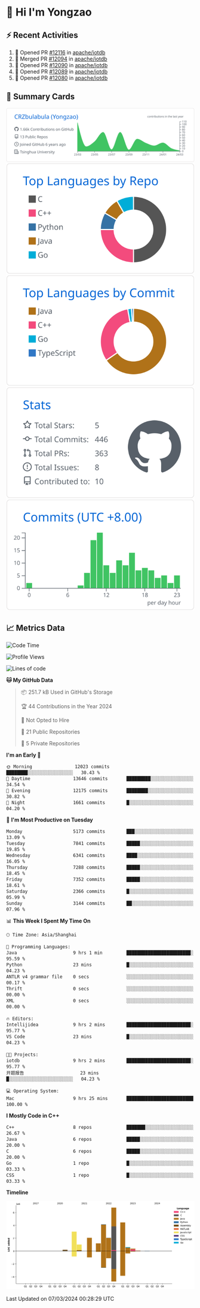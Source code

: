 # 👋 Hi I'm Yongzao

## ⚡ Recent Activities
<!--START_SECTION:activity-->
1. 💪 Opened PR [#12116](https://github.com/apache/iotdb/pull/12116) in [apache/iotdb](https://github.com/apache/iotdb)
2. 🎉 Merged PR [#12094](https://github.com/apache/iotdb/pull/12094) in [apache/iotdb](https://github.com/apache/iotdb)
3. 💪 Opened PR [#12090](https://github.com/apache/iotdb/pull/12090) in [apache/iotdb](https://github.com/apache/iotdb)
4. 💪 Opened PR [#12089](https://github.com/apache/iotdb/pull/12089) in [apache/iotdb](https://github.com/apache/iotdb)
5. 💪 Opened PR [#12080](https://github.com/apache/iotdb/pull/12080) in [apache/iotdb](https://github.com/apache/iotdb)
<!--END_SECTION:activity-->

## 🎑 Summary Cards

[![](https://raw.githubusercontent.com/CRZbulabula/CRZbulabula/main/profile-summary-card-output/github/0-profile-details.svg)](https://github.com/vn7n24fzkq/github-profile-summary-cards)
[![](https://raw.githubusercontent.com/CRZbulabula/CRZbulabula/main/profile-summary-card-output/github/1-repos-per-language.svg)](https://github.com/vn7n24fzkq/github-profile-summary-cards) [![](https://raw.githubusercontent.com/CRZbulabula/CRZbulabula/main/profile-summary-card-output/github/2-most-commit-language.svg)](https://github.com/vn7n24fzkq/github-profile-summary-cards)
[![](https://raw.githubusercontent.com/CRZbulabula/CRZbulabula/main/profile-summary-card-output/github/3-stats.svg)](https://github.com/vn7n24fzkq/github-profile-summary-cards) [![](https://raw.githubusercontent.com/CRZbulabula/CRZbulabula/main/profile-summary-card-output/github/4-productive-time.svg)](https://github.com/vn7n24fzkq/github-profile-summary-cards)

## 📈 Metrics Data

<!--START_SECTION:waka-->
![Code Time](http://img.shields.io/badge/Code%20Time-576%20hrs%2038%20mins-blue)

![Profile Views](http://img.shields.io/badge/Profile%20Views-1-blue)

![Lines of code](https://img.shields.io/badge/From%20Hello%20World%20I%27ve%20Written-25.9%20million%20lines%20of%20code-blue)

**🐱 My GitHub Data** 

> 📦 251.7 kB Used in GitHub's Storage 
 > 
> 🏆 44 Contributions in the Year 2024
 > 
> 🚫 Not Opted to Hire
 > 
> 📜 21 Public Repositories 
 > 
> 🔑 5 Private Repositories 
 > 
**I'm an Early 🐤** 

```text
🌞 Morning                12023 commits       ████████░░░░░░░░░░░░░░░░░   30.43 % 
🌆 Daytime                13646 commits       █████████░░░░░░░░░░░░░░░░   34.54 % 
🌃 Evening                12175 commits       ████████░░░░░░░░░░░░░░░░░   30.82 % 
🌙 Night                  1661 commits        █░░░░░░░░░░░░░░░░░░░░░░░░   04.20 % 
```
📅 **I'm Most Productive on Tuesday** 

```text
Monday                   5173 commits        ███░░░░░░░░░░░░░░░░░░░░░░   13.09 % 
Tuesday                  7841 commits        █████░░░░░░░░░░░░░░░░░░░░   19.85 % 
Wednesday                6341 commits        ████░░░░░░░░░░░░░░░░░░░░░   16.05 % 
Thursday                 7288 commits        █████░░░░░░░░░░░░░░░░░░░░   18.45 % 
Friday                   7352 commits        █████░░░░░░░░░░░░░░░░░░░░   18.61 % 
Saturday                 2366 commits        █░░░░░░░░░░░░░░░░░░░░░░░░   05.99 % 
Sunday                   3144 commits        ██░░░░░░░░░░░░░░░░░░░░░░░   07.96 % 
```


📊 **This Week I Spent My Time On** 

```text
🕑︎ Time Zone: Asia/Shanghai

💬 Programming Languages: 
Java                     9 hrs 1 min         ████████████████████████░   95.59 % 
Python                   23 mins             █░░░░░░░░░░░░░░░░░░░░░░░░   04.23 % 
ANTLR v4 grammar file    0 secs              ░░░░░░░░░░░░░░░░░░░░░░░░░   00.17 % 
Thrift                   0 secs              ░░░░░░░░░░░░░░░░░░░░░░░░░   00.00 % 
XML                      0 secs              ░░░░░░░░░░░░░░░░░░░░░░░░░   00.00 % 

🔥 Editors: 
Intellijidea             9 hrs 2 mins        ████████████████████████░   95.77 % 
VS Code                  23 mins             █░░░░░░░░░░░░░░░░░░░░░░░░   04.23 % 

🐱‍💻 Projects: 
iotdb                    9 hrs 2 mins        ████████████████████████░   95.77 % 
开题报告                     23 mins             █░░░░░░░░░░░░░░░░░░░░░░░░   04.23 % 

💻 Operating System: 
Mac                      9 hrs 25 mins       █████████████████████████   100.00 % 
```

**I Mostly Code in C++** 

```text
C++                      8 repos             ███████░░░░░░░░░░░░░░░░░░   26.67 % 
Java                     6 repos             █████░░░░░░░░░░░░░░░░░░░░   20.00 % 
C                        6 repos             █████░░░░░░░░░░░░░░░░░░░░   20.00 % 
Go                       1 repo              █░░░░░░░░░░░░░░░░░░░░░░░░   03.33 % 
CSS                      1 repo              █░░░░░░░░░░░░░░░░░░░░░░░░   03.33 % 
```



**Timeline**

![Lines of Code chart](https://raw.githubusercontent.com/CRZbulabula/CRZbulabula/main/assets/bar_graph.png)


 Last Updated on 07/03/2024 00:28:29 UTC
<!--END_SECTION:waka-->

